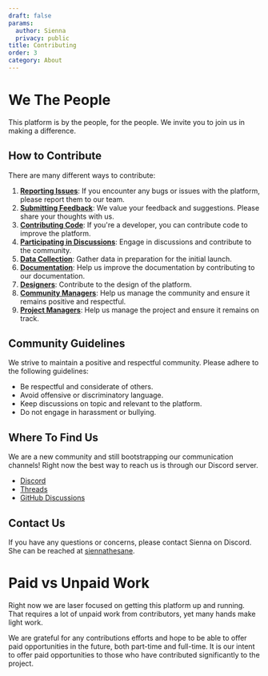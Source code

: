 ```yaml
---
draft: false
params:
  author: Sienna
  privacy: public
title: Contributing
order: 3
category: About
---
```


# We The People

This platform is by the people, for the people. We invite you to join us in making a difference.

## How to Contribute

There are many different ways to contribute:

1. **[Reporting Issues](/docs/about/reporting-issues)**: If you encounter any bugs or issues with the platform, please report them to our team.
2. **[Submitting Feedback](/docs/about/submitting-feedback)**: We value your feedback and suggestions. Please share your thoughts with us.
3. **[Contributing Code](/docs/about/developers)**: If you're a developer, you can contribute code to improve the platform.
4. **[Participating in Discussions](/docs/about/discussions)**: Engage in discussions and contribute to the community.
5. **[Data Collection](/docs/about/data-collection)**: Gather data in preparation for the initial launch.
6. **[Documentation](/docs/about/documenting)**: Help us improve the documentation by contributing to our documentation.
7. **[Designers](/docs/about/designers)**: Contribute to the design of the platform.
8. **[Community Managers](/docs/about/community-managers)**: Help us manage the community and ensure it remains positive and respectful.
9. **[Project Managers](/docs/about/project-managers)**: Help us manage the project and ensure it remains on track.

## Community Guidelines

We strive to maintain a positive and respectful community. Please adhere to the following guidelines:

- Be respectful and considerate of others.
- Avoid offensive or discriminatory language.
- Keep discussions on topic and relevant to the platform.
- Do not engage in harassment or bullying.

## Where To Find Us

We are a new community and still bootstrapping our communication channels! Right now the best way to reach us is through our Discord server.

* [Discord](https://discord.gg/XaeEAyTRhG)
* [Threads](https://threads.net/@f2dotpub)
* [GitHub Discussions](https://github.com/siennathesane/f2/discussions)

## Contact Us

If you have any questions or concerns, please contact Sienna on Discord. She can be reached at [siennathesane](https://discord.gg/XaeEAyTRhG).

# Paid vs Unpaid Work

Right now we are laser focused on getting this platform up and running. That requires a lot of unpaid work from contributors, yet many hands make light work.

We are grateful for any contributions efforts and hope to be able to offer paid opportunities in the future, both part-time and full-time. It is our intent to offer paid opportunities to those who have contributed significantly to the project.
